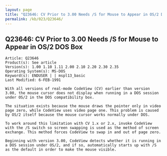 ```yaml
---
layout: page
title: "Q23646: CV Prior to 3.00 Needs /S for Mouse to Appear in OS/2 DOS Box"
permalink: /kb/023/Q23646/
---
```


## Q23646: CV Prior to 3.00 Needs /S for Mouse to Appear in OS/2 DOS Box

	Article: Q23646
	Product(s): See article
	Version(s): 1.00 1.10 1.11 2.00 2.10 2.20 2.30 2.35
	Operating System(s): MS-DOS
	Keyword(s): ENDUSER | | mspl13_basic
	Last Modified: 6-FEB-1991
	
	With all versions of real-mode CodeView (CV) earlier than version
	3.00, the mouse cursor does not display when running in a DOS session
	under OS/2 in the DOS compatibility box.
	
	The situation exists because the mouse draws the pointer only in video
	page zero, while CodeView uses video page one. This problem is caused
	by OS/2 itself because the mouse cursor works normally under DOS.
	
	To work around this limitation with CV 1.x or 2.x, invoke CodeView
	with the /S switch so screen swapping is used as the method of screen
	exchange. This method forces CodeView to swap in and out of page zero.
	
	Beginning with version 3.00, CodeView detects whether it is running in
	a DOS session under OS/2, and if so, automatically starts up with /S
	as the default in order to make the mouse visible.
